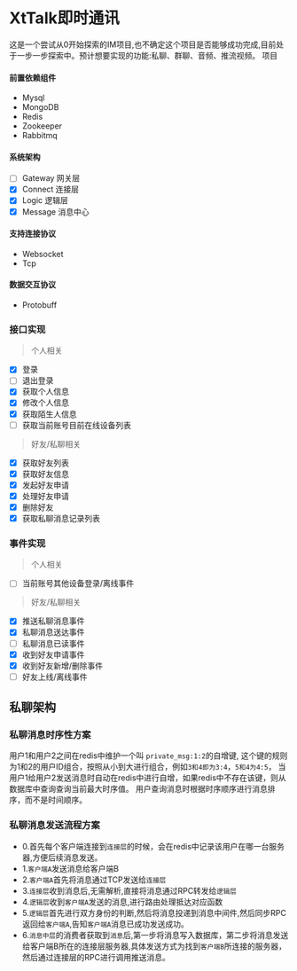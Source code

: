 # XtTalk即时通讯
这是一个尝试从0开始探索的IM项目,也不确定这个项目是否能够成功完成,目前处于一步一步探索中。预计想要实现的功能:私聊、群聊、音频、推流视频。
项目

#### 前置依赖组件
- Mysql
- MongoDB
- Redis
- Zookeeper
- Rabbitmq

#### 系统架构
- [ ] Gateway 网关层
- [x] Connect 连接层
- [x] Logic 逻辑层
- [x] Message 消息中心

#### 支持连接协议
- Websocket
- Tcp

#### 数据交互协议
- Protobuff

### 接口实现
> 个人相关
- [x] 登录
- [ ] 退出登录
- [x] 获取个人信息
- [x] 修改个人信息
- [x] 获取陌生人信息
- [ ] 获取当前账号目前在线设备列表
> 好友/私聊相关
- [x] 获取好友列表
- [x] 获取好友信息
- [x] 发起好友申请
- [x] 处理好友申请
- [x] 删除好友
- [x] 获取私聊消息记录列表

### 事件实现
> 个人相关
- [ ] 当前账号其他设备登录/离线事件
> 好友/私聊相关
- [x] 推送私聊消息事件
- [x] 私聊消息送达事件
- [ ] 私聊消息已读事件
- [x] 收到好友申请事件
- [x] 收到好友新增/删除事件
- [ ] 好友上线/离线事件
## 私聊架构
### 私聊消息时序性方案
用户1和用户2之间在redis中维护一个叫 `private_msg:1:2`的自增键,
这个键的规则为1和2的用户ID组合，按照从小到大进行组合，例如`3和4即为3:4`，`5和4为4:5`，
当用户1给用户2发送消息时自动在redis中进行自增，如果redis中不存在该键，则从数据库中查询查询当前最大时序值。
用户查询消息时根据时序顺序进行消息排序，而不是时间顺序。

### 私聊消息发送流程方案
- 0.首先每个客户端连接到`连接层`的时候，会在redis中记录该用户在哪一台服务器,方便后续消息发送。
- 1.`客户端A`发送消息给客户端B
- 2.`客户端A`首先将消息通过TCP发送给`连接层`
- 3.`连接层`收到消息后,无需解析,直接将消息通过RPC转发给`逻辑层`
- 4.`逻辑层`收到`客户端A`发送的消息,进行路由处理抵达对应函数
- 5.`逻辑层`首先进行双方身份的判断,然后将消息投递到消息中间件,然后同步RPC返回给`客户端A`,告知`客户端A`消息已成功发送成功。
- 6.`消息中层`的消费者获取到`消息`后,第一步将消息写入数据库，第二步将消息发送给客户端B所在的连接层服务器,具体发送方式为找到`客户端B`所连接的服务器，然后通过连接层的RPC进行调用推送消息。
